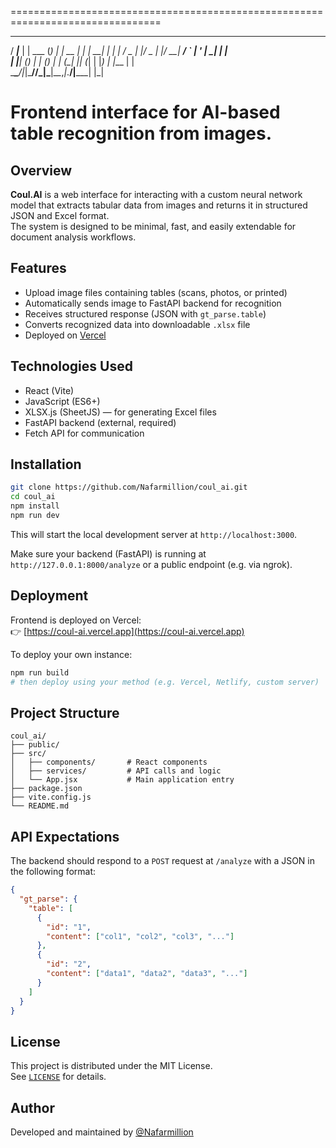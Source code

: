 ================================================================================
   ____      _       _      _        _     _____ _____ 
  / ___|___ | | ___ (_) ___| |_ __ _| |__ | ____|_   _|
 | |   / _ \| |/ _ \| |/ __| __/ _` | '_ \|  _|   | |  
 | |__| (_) | | (_) | | (__| || (_| | |_) | |___  | |  
  \____\___/|_|\___//_|\___|\__\__,_|_.__/|_____| |_|  

 Frontend interface for AI-based table recognition from images.
================================================================================

## Overview

**Coul.AI** is a web interface for interacting with a custom neural network model that extracts tabular data from images and returns it in structured JSON and Excel format.  
The system is designed to be minimal, fast, and easily extendable for document analysis workflows.

## Features

- Upload image files containing tables (scans, photos, or printed)
- Automatically sends image to FastAPI backend for recognition
- Receives structured response (JSON with `gt_parse.table`)
- Converts recognized data into downloadable `.xlsx` file
- Deployed on [Vercel](https://coul-ai.vercel.app)

## Technologies Used

- React (Vite)
- JavaScript (ES6+)
- XLSX.js (SheetJS) — for generating Excel files
- FastAPI backend (external, required)
- Fetch API for communication

## Installation

```bash
git clone https://github.com/Nafarmillion/coul_ai.git
cd coul_ai
npm install
npm run dev
```

This will start the local development server at `http://localhost:3000`.

Make sure your backend (FastAPI) is running at `http://127.0.0.1:8000/analyze` or a public endpoint (e.g. via ngrok).

## Deployment

Frontend is deployed on Vercel:  
👉 [https://coul-ai.vercel.app](https://coul-ai.vercel.app)

To deploy your own instance:

```bash
npm run build
# then deploy using your method (e.g. Vercel, Netlify, custom server)
```

## Project Structure

```
coul_ai/
├── public/
├── src/
│   ├── components/       # React components
│   ├── services/         # API calls and logic
│   └── App.jsx           # Main application entry
├── package.json
├── vite.config.js
└── README.md
```

## API Expectations

The backend should respond to a `POST` request at `/analyze` with a JSON in the following format:

```json
{
  "gt_parse": {
    "table": [
      {
        "id": "1",
        "content": ["col1", "col2", "col3", "..."]
      },
      {
        "id": "2",
        "content": ["data1", "data2", "data3", "..."]
      }
    ]
  }
}
```

## License

This project is distributed under the MIT License.  
See [`LICENSE`](./LICENSE) for details.

## Author

Developed and maintained by [@Nafarmillion](https://github.com/Nafarmillion)
